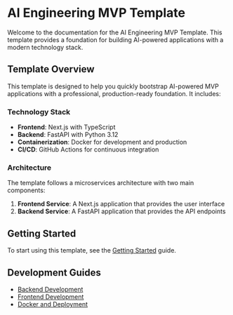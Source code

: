 # AI Engineering MVP Template

Welcome to the documentation for the AI Engineering MVP Template. This template provides a foundation for building AI-powered applications with a modern technology stack.

## Template Overview

This template is designed to help you quickly bootstrap AI-powered MVP applications with a professional, production-ready foundation. It includes:

### Technology Stack

- **Frontend**: Next.js with TypeScript
- **Backend**: FastAPI with Python 3.12
- **Containerization**: Docker for development and production
- **CI/CD**: GitHub Actions for continuous integration

### Architecture

The template follows a microservices architecture with two main components:

1. **Frontend Service**: A Next.js application that provides the user interface
2. **Backend Service**: A FastAPI application that provides the API endpoints

## Getting Started

To start using this template, see the [Getting Started](/getting-started) guide.

## Development Guides

- [Backend Development](/backend-development)
- [Frontend Development](/frontend-development)
- [Docker and Deployment](/docker-deployment)
